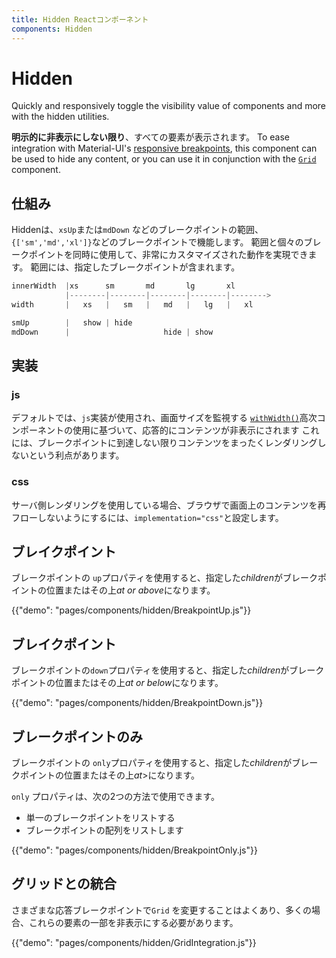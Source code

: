 ```yaml
---
title: Hidden Reactコンポーネント
components: Hidden
---
```


# Hidden

<p class="description">Quickly and responsively toggle the visibility value of components and more with the hidden utilities.</p>

**明示的に非表示にしない限り**、すべての要素が表示されます。 To ease integration with Material-UI's [responsive breakpoints](/customization/breakpoints/), this component can be used to hide any content, or you can use it in conjunction with the [`Grid`](/components/grid/) component.

## 仕組み

Hiddenは、`xsUp`または`mdDown` などのブレークポイントの範囲、 `{['sm','md','xl']}`などのブレークポイントで機能します。 範囲と個々のブレークポイントを同時に使用して、非常にカスタマイズされた動作を実現できます。 範囲には、指定したブレークポイントが含まれます。

```js
innerWidth  |xs      sm       md       lg       xl
            |--------|--------|--------|--------|-------->
width       |   xs   |   sm   |   md   |   lg   |   xl

smUp        |   show | hide
mdDown      |                     hide | show

```

## 実装

### js

デフォルトでは、`js`実装が使用され、画面サイズを監視する [`withWidth()`](/customization/breakpoints/#withwidth)高次コンポーネントの使用に基づいて、応答的にコンテンツが非表示にされます これには、ブレークポイントに到達しない限りコンテンツをまったくレンダリングしないという利点があります。

### css

サーバ側レンダリングを使用している場合、ブラウザで画面上のコンテンツを再フローしないようにするには、`implementation="css"`と設定します。

## ブレイクポイント

ブレークポイントの `up`プロパティを使用すると、指定した*children*がブレークポイントの位置またはその上*at or above*になります。

{{"demo": "pages/components/hidden/BreakpointUp.js"}}

## ブレイクポイント

ブレークポイントの`down`プロパティを使用すると、指定した*children*がブレークポイントの位置またはその上*at or below*になります。

{{"demo": "pages/components/hidden/BreakpointDown.js"}}

## ブレークポイントのみ

ブレークポイントの `only`プロパティを使用すると、指定した*children*がブレークポイントの位置またはその上*at*>になります。

`only` プロパティは、次の2つの方法で使用できます。

- 単一のブレークポイントをリストする
- ブレークポイントの配列をリストします

{{"demo": "pages/components/hidden/BreakpointOnly.js"}}

## グリッドとの統合

さまざまな応答ブレークポイントで`Grid` を変更することはよくあり、多くの場合、これらの要素の一部を非表示にする必要があります。

{{"demo": "pages/components/hidden/GridIntegration.js"}}
